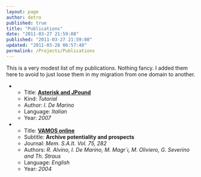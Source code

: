 ```yaml
---
layout: page
author: detro
published: true
title: "Publications"
date: "2011-03-27 21:59:08"
published: "2011-03-27 21:59:08"
updated: "2011-03-28 06:57:48"
permalink: /Projects/Publications
---
```


This is a very modest list of my publications. Nothing fancy. I added them here to avoid to just loose them in my migration from one domain to another.

<ul>
<li>
<ul>
<li>Title: <a href="http://www.javaportal.it/rw/19651/13381/25858/39970/editorial.html"><strong>Asterisk and JPound</strong></a>
<li>Kind: <em>Tutorial</em>
<li>Author: <em>I. De Marino</em>
<li>Language: <em>Italian</em>
<li>Year: <em>2007</em>
</ul>
</li>

<li>
<ul>
<li>Title: <a href="hhttp://cdn.ivandemarino.me/oldprojects/VAMOS_online-Archive_potentiality_and_prospects.pdf"><strong>VAMOS online</strong></a>
<li>Subtitle: <strong>Archive potentiality and prospects</strong>
<li>Journal: <em>Mem. S.A.It. Vol. 75, 282</em> 
<li>Authors: <em>R. Alvino, I. De Marino, M. Magr`ı, M. Oliviero, G. Severino and Th. Straus</em>
<li>Language: <em>English</em>
<li>Year: <em>2004</em>
</ul>
</li>
</ul>
